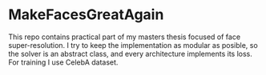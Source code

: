 # MakeFacesGreatAgain

This repo contains practical part of my masters thesis focused of face super-resolution. I try to keep the implementation as modular as posible,  so the solver is an abstract class, and every architecture implements its loss. For training I use CelebA dataset.

